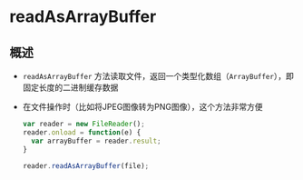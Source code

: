 # readAsArrayBuffer

## 概述

+ `readAsArrayBuffer` 方法读取文件，返回一个类型化数组（`ArrayBuffer`），即固定长度的二进制缓存数据

+ 在文件操作时（比如将JPEG图像转为PNG图像），这个方法非常方便

    ```js
    var reader = new FileReader();
    reader.onload = function(e) {
      var arrayBuffer = reader.result;
    }

    reader.readAsArrayBuffer(file);
    ```
